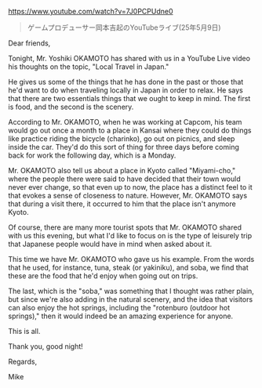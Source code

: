 https://www.youtube.com/watch?v=7J0PCPUdne0

> ゲームプロデューサー岡本吉起のYouTubeライブ(25年5月9日)

Dear friends,

Tonight, Mr. Yoshiki OKAMOTO has shared with us in a YouTube Live video his thoughts on the topic, "Local Travel in Japan."

He gives us some of the things that he has done in the past or those that he'd want to do when traveling locally in Japan in order to relax. He says that there are two essentials things that we ought to keep in mind. The first is food, and the second is the scenery.

According to Mr. OKAMOTO, when he was working at Capcom, his team would go out once a month to a place in Kansai where they could do things like practice riding the bicycle (charinko), go out on picnics, and sleep inside the car. They'd do this sort of thing for three days before coming back for work the following day, which is a Monday.

Mr. OKAMOTO also tell us about a place in Kyoto called "Miyami-cho," where the people there were said to have decided that their town would never ever change, so that even up to now, the place has a distinct feel to it that evokes a sense of closeness to nature. However, Mr. OKAMOTO says that during a visit there, it occurred to him that the place isn't anymore Kyoto.

Of course, there are many more tourist spots that Mr. OKAMOTO shared with us this evening, but what I'd like to focus on is the type of leisurely trip that Japanese people would have in mind when asked about it. 

This time we have Mr. OKAMOTO who gave us his example. From the words that he used, for instance, tuna, steak (or yakiniku), and soba, we find that these are the food that he'd enjoy when going out on trips. 

The last, which is the "soba," was something that I thought was rather plain, but since we're also adding in the natural scenery, and the idea that visitors can also enjoy the hot springs, including the "rotenburo (outdoor hot springs)," then it would indeed be an amazing experience for anyone.

This is all.

Thank you, good night!

Regards,

Mike

